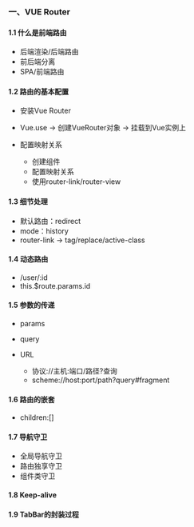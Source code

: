 ### 一、VUE Router

#### 1.1 什么是前端路由
- 后端渲染/后端路由
- 前后端分离
- SPA/前端路由

#### 1.2 路由的基本配置
- 安装Vue Router
- Vue.use -> 创建VueRouter对象 -> 挂载到Vue实例上
- 配置映射关系
 
  - 创建组件
  - 配置映射关系
  - 使用router-link/router-view

#### 1.3 细节处理
- 默认路由：redirect
- mode：history
- router-link -> tag/replace/active-class

#### 1.4 动态路由
- /user/:id
- this.$route.params.id


#### 1.5 参数的传递
- params
- query
- URL

    - 协议://主机:端口/路径?查询
    - scheme://host:port/path?query#fragment

#### 1.6 路由的嵌套
- children:[]

#### 1.7 导航守卫
- 全局导航守卫
- 路由独享守卫
- 组件类守卫


#### 1.8 Keep-alive

#### 1.9 TabBar的封装过程